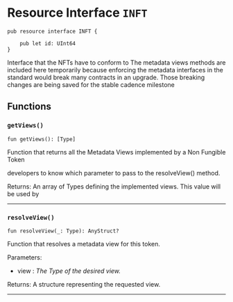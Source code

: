 # Resource Interface `INFT`

```cadence
pub resource interface INFT {

    pub let id: UInt64
}
```

Interface that the NFTs have to conform to
The metadata views methods are included here temporarily
because enforcing the metadata interfaces in the standard
would break many contracts in an upgrade. Those breaking changes
are being saved for the stable cadence milestone
## Functions

### `getViews()`

```cadence
fun getViews(): [Type]
```
Function that returns all the Metadata Views implemented by a Non Fungible Token

developers to know which parameter to pass to the resolveView() method.

Returns: An array of Types defining the implemented views. This value will be used by

---

### `resolveView()`

```cadence
fun resolveView(_: Type): AnyStruct?
```
Function that resolves a metadata view for this token.

Parameters:
  - view : _The Type of the desired view._

Returns: A structure representing the requested view.

---
